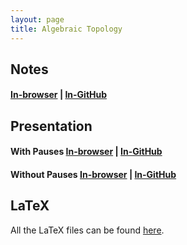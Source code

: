 ```yaml
---
layout: page
title: Algebraic Topology
---
```


## Notes
#### [In-browser](/math/alg-top/SLP.pdf) | [In-GitHub](https://github.com/aryamanmaithani/math/blob/master/alg-top/SLP.pdf)

## Presentation
#### With Pauses [In-browser](/math/alg-top/presentation/Galois.pdf) | [In-GitHub](https://github.com/aryamanmaithani/math/blob/master/alg-top/presentation/Galois.pdf)
#### Without Pauses [In-browser](/math/alg-top/presentation/Galois-handout.pdf) | [In-GitHub](https://github.com/aryamanmaithani/math/blob/master/alg-top/presentation/Galois-handout.pdf)

## LaTeX
All the LaTeX files can be found [here](https://github.com/aryamanmaithani/math/tree/master/alg-top).